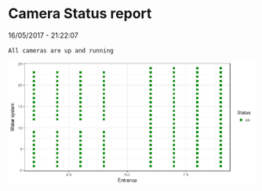 Camera Status report
================
16/05/2017 - 21:22:07

    All cameras are up and running

![](camreport_files/figure-markdown_github/unnamed-chunk-2-1.png)
